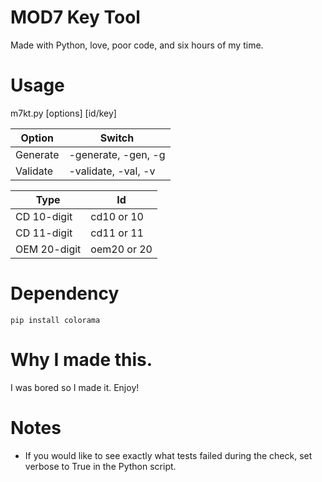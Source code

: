 # MOD7 Key Tool
Made with Python, love, poor code, and six hours of my time.

# Usage
m7kt.py [options] [id/key]

Option | Switch
-------|-------
Generate | -generate, -gen, -g
Validate | -validate, -val, -v

Type | Id
-----|----
CD 10-digit | cd10 or 10
CD 11-digit | cd11 or 11
OEM 20-digit | oem20 or 20

# Dependency
```pip install colorama```

# Why I made this.
I was bored so I made it. Enjoy!

# Notes
- If you would like to see exactly what tests failed during the check, set verbose to True in the Python script.
